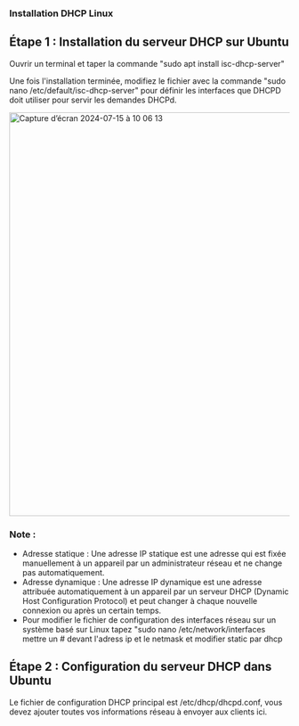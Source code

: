 ### Installation DHCP Linux 

## Étape 1 : Installation du serveur DHCP sur Ubuntu

Ouvrir un terminal et taper la commande "sudo apt install isc-dhcp-server"

 Une fois l'installation terminée, modifiez le fichier avec la commande "sudo nano /etc/default/isc-dhcp-server" pour définir les interfaces que DHCPD doit utiliser pour servir les demandes DHCPd.
 
<img width="725" alt="Capture d’écran 2024-07-15 à 10 06 13" src="https://github.com/user-attachments/assets/4c086216-b790-41aa-85e8-fc25aea3121c">

### Note : 
- Adresse statique : Une adresse IP statique est une adresse qui est fixée manuellement à un appareil par un administrateur réseau et ne change pas automatiquement.
- Adresse dynamique : Une adresse IP dynamique est une adresse attribuée automatiquement à un appareil par un serveur DHCP (Dynamic Host Configuration Protocol) et peut changer à chaque nouvelle connexion ou après un certain temps.
- Pour modifier le fichier de configuration des interfaces réseau sur un système basé sur Linux tapez "sudo nano /etc/network/interfaces
  mettre un # devant l'adress ip et le netmask et modifier static par dhcp

## Étape 2 : Configuration du serveur DHCP dans Ubuntu

Le fichier de configuration DHCP principal est /etc/dhcp/dhcpd.conf, vous devez ajouter toutes vos informations réseau à envoyer aux clients ici.
